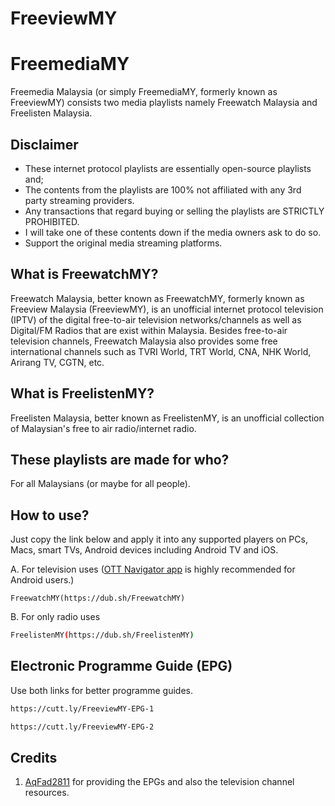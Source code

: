 # FreeviewMY

# FreemediaMY

Freemedia Malaysia (or simply FreemediaMY, formerly known as FreeviewMY) consists two media playlists namely Freewatch Malaysia and Freelisten Malaysia.

## Disclaimer

- These internet protocol playlists are essentially open-source playlists and; 
- The contents from the playlists are 100% not affiliated with any 3rd party streaming providers. 
- Any transactions that regard buying or selling the playlists are STRICTLY PROHIBITED.
- I will take one of these contents down if the media owners ask to do so.
- Support the original media streaming platforms.

## What is FreewatchMY?

Freewatch Malaysia, better known as FreewatchMY, formerly known as Freeview Malaysia (FreeviewMY), is an unofficial internet protocol television (IPTV)
of the digital free-to-air television networks/channels as well as Digital/FM Radios
that are exist within Malaysia. Besides free-to-air television channels, Freewatch Malaysia also 
provides some free international channels such as TVRI World, TRT World, CNA, NHK World, Arirang TV, CGTN, etc.

## What is FreelistenMY?

Freelisten Malaysia, better known as FreelistenMY, is an unofficial collection of Malaysian's free to air radio/internet radio.

## These playlists are made for who?

For all Malaysians (or maybe for all people).

## How to use?

Just copy the link below and apply it into any supported players on PCs, Macs, smart TVs, Android devices including Android TV and iOS.

A. For television uses ([OTT Navigator app](https://ott-nav.com/) is highly recommended for Android users.)

```bash[
FreewatchMY(https://dub.sh/FreewatchMY)
```
B. For only radio uses

```bash
FreelistenMY(https://dub.sh/FreelistenMY)
```

## Electronic Programme Guide (EPG)

Use both links for better programme guides.

```bash
https://cutt.ly/FreeviewMY-EPG-1
```
```bash
https://cutt.ly/FreeviewMY-EPG-2
```

## Credits

1. [AqFad2811](https://github.com/AqFad2811/) for providing the EPGs and also the television channel resources.


